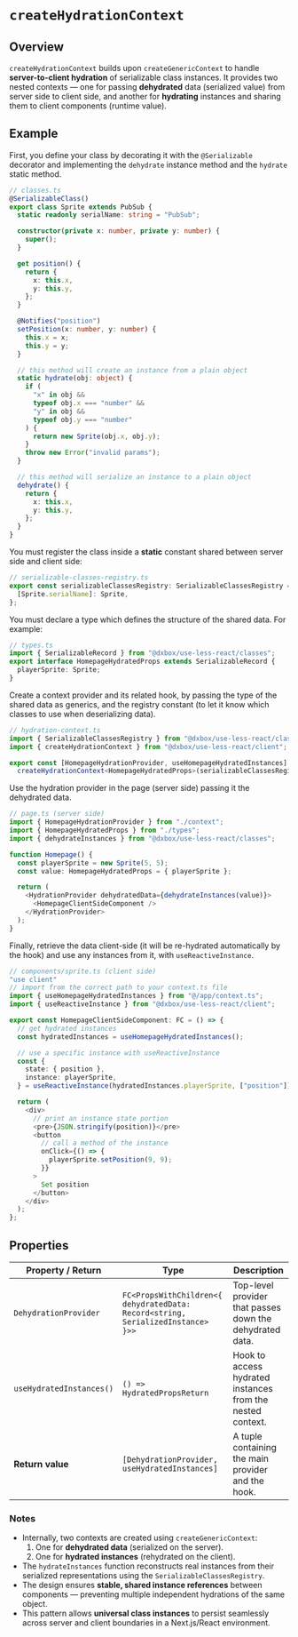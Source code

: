 # `createHydrationContext`

## Overview
`createHydrationContext` builds upon `createGenericContext` to handle **server-to-client hydration** of serializable class instances. It provides two nested contexts — one for passing **dehydrated** data (serialized value) from server side to client side, and another for **hydrating** instances and sharing them to client components (runtime value).

## Example

First, you define your class by decorating it with the `@Serializable` decorator and implementing the `dehydrate` instance method and the `hydrate` static method.

```ts
// classes.ts 
@SerializableClass()
export class Sprite extends PubSub {
  static readonly serialName: string = "PubSub";

  constructor(private x: number, private y: number) {
    super();
  }

  get position() {
    return {
      x: this.x,
      y: this.y,
    };
  }

  @Notifies("position")
  setPosition(x: number, y: number) {
    this.x = x;
    this.y = y;
  }

  // this method will create an instance from a plain object
  static hydrate(obj: object) {
    if (
      "x" in obj &&
      typeof obj.x === "number" &&
      "y" in obj &&
      typeof obj.y === "number"
    ) {
      return new Sprite(obj.x, obj.y);
    }
    throw new Error("invalid params");
  }

  // this method will serialize an instance to a plain object
  dehydrate() {
    return {
      x: this.x,
      y: this.y,
    };
  }
}
```

You must register the class inside a **static** constant shared between server side and client side:
```ts
// serializable-classes-registry.ts
export const serializableClassesRegistry: SerializableClassesRegistry = {
  [Sprite.serialName]: Sprite,
};
```

You must declare a type which defines the structure of the shared data. For example:
```ts
// types.ts
import { SerializableRecord } from "@dxbox/use-less-react/classes";
export interface HomepageHydratedProps extends SerializableRecord {
  playerSprite: Sprite;
}
```

Create a context provider and its related hook, by passing the type of the shared data as generics, and the registry constant (to let it know which classes to use when deserializing data). 
```ts
// hydration-context.ts
import { SerializableClassesRegistry } from "@dxbox/use-less-react/classes";
import { createHydrationContext } from "@dxbox/use-less-react/client";

export const [HomepageHydrationProvider, useHomepageHydratedInstances] =
  createHydrationContext<HomepageHydratedProps>(serializableClassesRegistry);
```

Use the hydration provider in the page (server side) passing it the dehydrated data.
```ts
// page.ts (server side)
import { HomepageHydrationProvider } from "./context";
import { HomepageHydratedProps } from "./types";
import { dehydrateInstances } from "@dxbox/use-less-react/classes";

function Homepage() {
  const playerSprite = new Sprite(5, 5);
  const value: HomepageHydratedProps = { playerSprite };

  return (
    <HydrationProvider dehydratedData={dehydrateInstances(value)}>
      <HomepageClientSideComponent />
    </HydrationProvider>
  );
}
```

Finally, retrieve the data client-side (it will be re-hydrated automatically by the hook) and use any instances from it, with `useReactiveInstance`.
```ts
// components/sprite.ts (client side)
"use client"
// import from the correct path to your context.ts file
import { useHomepageHydratedInstances } from "@/app/context.ts"; 
import { useReactiveInstance } from "@dxbox/use-less-react/client";

export const HomepageClientSideComponent: FC = () => {
  // get hydrated instances
  const hydratedInstances = useHomepageHydratedInstances();

  // use a specific instance with useReactiveInstance
  const {
    state: { position },
    instance: playerSprite,
  } = useReactiveInstance(hydratedInstances.playerSprite, ["position"]);

  return (
    <div>
      // print an instance state portion
      <pre>{JSON.stringify(position)}</pre>
      <button
        // call a method of the instance
        onClick={() => {
          playerSprite.setPosition(9, 9);
        }}
      >
        Set position
      </button>
    </div>
  );
};
```

## Properties

| Property / Return | Type | Description |
|--------------------|------|--------------|
| `DehydrationProvider` | `FC<PropsWithChildren<{ dehydratedData: Record<string, SerializedInstance> }>>` | Top-level provider that passes down the dehydrated data. |
| `useHydratedInstances()` | `() => HydratedPropsReturn` | Hook to access hydrated instances from the nested context. |
| **Return value** | `[DehydrationProvider, useHydratedInstances]` | A tuple containing the main provider and the hook. |

### Notes
- Internally, two contexts are created using `createGenericContext`:
  1. One for **dehydrated data** (serialized on the server).
  2. One for **hydrated instances** (rehydrated on the client).
- The `hydrateInstances` function reconstructs real instances from their serialized representations using the `SerializableClassesRegistry`.
- The design ensures **stable, shared instance references** between components — preventing multiple independent hydrations of the same object.
- This pattern allows **universal class instances** to persist seamlessly across server and client boundaries in a Next.js/React environment.
